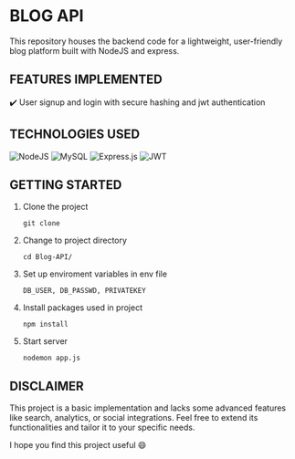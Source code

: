 # BLOG API 
This repository houses the backend code for a lightweight, user-friendly blog platform built with NodeJS and express.

## FEATURES IMPLEMENTED
✔️ User signup and login with secure hashing and jwt authentication

## TECHNOLOGIES USED
![NodeJS](https://img.shields.io/badge/node.js-6DA55F?style=for-the-badge&logo=node.js&logoColor=white)  ![MySQL](https://img.shields.io/badge/mysql-%2300f.svg?style=for-the-badge&logo=mysql&logoColor=white) ![Express.js](https://img.shields.io/badge/express.js-%23404d59.svg?style=for-the-badge&logo=express&logoColor=%2361DAFB) ![JWT](https://img.shields.io/badge/JWT-black?style=for-the-badge&logo=JSON%20web%20tokens)

## GETTING STARTED
1. Clone the project
 
   ```
   git clone 
   ```
2. Change to project directory

    ```
    cd Blog-API/
    ```
3. Set up enviroment variables in env file

   ```
   DB_USER, DB_PASSWD, PRIVATEKEY
   ```
4. Install packages used in project

   ```
   npm install
   ```
5. Start server

    ```
    nodemon app.js
    ```

## DISCLAIMER
This project is a basic implementation and lacks some advanced features like search, analytics, or social integrations. Feel free to extend its functionalities and tailor it to your specific needs.

I hope you find this project useful 😄





